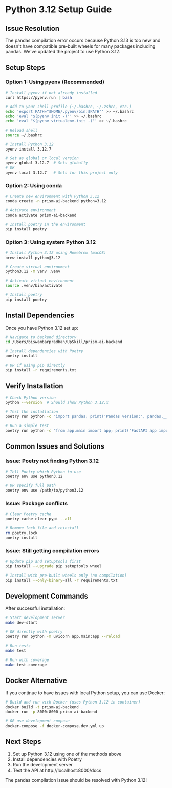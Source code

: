 # Python 3.12 Setup Guide

## Issue Resolution
The pandas compilation error occurs because Python 3.13 is too new and doesn't have compatible pre-built wheels for many packages including pandas. We've updated the project to use Python 3.12.

## Setup Steps

### Option 1: Using pyenv (Recommended)
```bash
# Install pyenv if not already installed
curl https://pyenv.run | bash

# Add to your shell profile (~/.bashrc, ~/.zshrc, etc.)
echo 'export PATH="$HOME/.pyenv/bin:$PATH"' >> ~/.bashrc
echo 'eval "$(pyenv init -)"' >> ~/.bashrc
echo 'eval "$(pyenv virtualenv-init -)"' >> ~/.bashrc

# Reload shell
source ~/.bashrc

# Install Python 3.12
pyenv install 3.12.7

# Set as global or local version
pyenv global 3.12.7  # Sets globally
# OR
pyenv local 3.12.7   # Sets for this project only
```

### Option 2: Using conda
```bash
# Create new environment with Python 3.12
conda create -n prism-ai-backend python=3.12

# Activate environment
conda activate prism-ai-backend

# Install poetry in the environment
pip install poetry
```

### Option 3: Using system Python 3.12
```bash
# Install Python 3.12 using Homebrew (macOS)
brew install python@3.12

# Create virtual environment
python3.12 -m venv .venv

# Activate virtual environment
source .venv/bin/activate

# Install poetry
pip install poetry
```

## Install Dependencies

Once you have Python 3.12 set up:

```bash
# Navigate to backend directory
cd /Users/biswambarpradhan/UpSkill/prism-ai-backend

# Install dependencies with Poetry
poetry install

# OR if using pip directly
pip install -r requirements.txt
```

## Verify Installation

```bash
# Check Python version
python --version  # Should show Python 3.12.x

# Test the installation
poetry run python -c "import pandas; print('Pandas version:', pandas.__version__)"

# Run a simple test
poetry run python -c "from app.main import app; print('FastAPI app imported successfully')"
```

## Common Issues and Solutions

### Issue: Poetry not finding Python 3.12
```bash
# Tell Poetry which Python to use
poetry env use python3.12

# OR specify full path
poetry env use /path/to/python3.12
```

### Issue: Package conflicts
```bash
# Clear Poetry cache
poetry cache clear pypi --all

# Remove lock file and reinstall
rm poetry.lock
poetry install
```

### Issue: Still getting compilation errors
```bash
# Update pip and setuptools first
pip install --upgrade pip setuptools wheel

# Install with pre-built wheels only (no compilation)
pip install --only-binary=all -r requirements.txt
```

## Development Commands

After successful installation:

```bash
# Start development server
make dev-start

# OR directly with poetry
poetry run python -m uvicorn app.main:app --reload

# Run tests
make test

# Run with coverage
make test-coverage
```

## Docker Alternative

If you continue to have issues with local Python setup, you can use Docker:

```bash
# Build and run with Docker (uses Python 3.12 in container)
docker build -t prism-ai-backend .
docker run -p 8000:8000 prism-ai-backend

# OR use development compose
docker-compose -f docker-compose.dev.yml up
```

## Next Steps

1. Set up Python 3.12 using one of the methods above
2. Install dependencies with Poetry
3. Run the development server
4. Test the API at http://localhost:8000/docs

The pandas compilation issue should be resolved with Python 3.12!